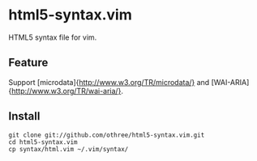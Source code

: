 # html5-syntax.vim

HTML5 syntax file for vim.

## Feature

Support [microdata]{http://www.w3.org/TR/microdata/} and [WAI-ARIA]{http://www.w3.org/TR/wai-aria/}.

## Install

    git clone git://github.com/othree/html5-syntax.vim.git
    cd html5-syntax.vim
    cp syntax/html.vim ~/.vim/syntax/

